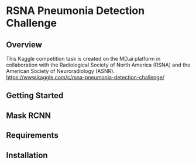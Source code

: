 # RSNA Pneumonia Detection Challenge
## Overview
This Kaggle competition task is created on the MD.ai platform in collaboration with the Radiological Society of North America (RSNA) and the American Society of Neuroradiology (ASNR).
https://www.kaggle.com/c/rsna-pneumonia-detection-challenge/

## Getting Started

## Mask RCNN

## Requirements

## Installation
